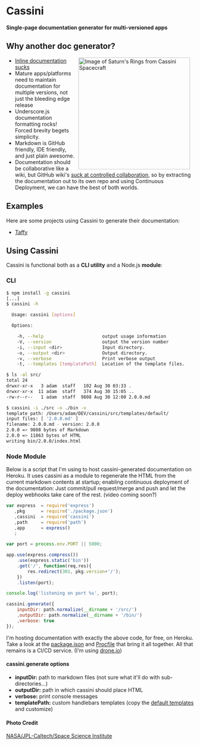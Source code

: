 # Cassini

**Single-page documentation generator for multi-versioned apps**


## Why another doc generator?

<img src="https://raw.github.com/atuttle/cassini/master/Cassini.jpg" title="Image of Saturn's Rings from Cassini Spacecraft" width="300" align="right" hspace="10" />

* [Inline documentation sucks](http://blog.millermedeiros.com/inline-docs/)
* Mature apps/platforms need to maintain documentation for multiple versions, not just the bleeding edge release
* Underscore.js documentation formatting rocks! Forced brevity begets simplicity.
* Markdown is GitHub friendly, IDE friendly, and just plain awesome.
* Documentation should be collaborative like a wiki, but GitHub wiki's [suck at controlled collaboration](http://fusiongrokker.com/post/how-you-can-contribute-to-taffy-documentation), so by extracting the documentation out to its own repo and using Continuous Deployment, we can have the best of both worlds.

## Examples

Here are some projects using Cassini to generate their documentation:

* [Taffy](http://taffydocs.herokuapp.com)

## Using Cassini

Cassini is functional both as a **CLI utility** and a Node.js **module**:

### CLI

```bash
$ npm install -g cassini
[...]
$ cassini -h

  Usage: cassini [options]

  Options:

    -h, --help                      output usage information
    -V, --version                   output the version number
    -i, --input <dir>               Input directory.
    -o, --output <dir>              Output directory.
    -v, --verbose                   Print verbose output
    -t, --templates [templatePath]  Location of the template files.

$ ls -al src/
total 24
drwxr-xr-x   3 adam  staff   102 Aug 30 03:33 .
drwxr-xr-x  11 adam  staff   374 Aug 30 15:05 ..
-rw-r--r--   1 adam  staff  9808 Aug 30 12:00 2.0.0.md

$ cassini -i ./src -o ./bin -v
template path: /Users/adam/DEV/cassini/src/templates/default/
input files: [ '2.0.0.md' ]
filename: 2.0.0.md - version: 2.0.0
2.0.0 => 9808 bytes of Markdown
2.0.0 => 11863 bytes of HTML
writing bin/2.0.0/index.html
```

### Node Module

Below is a script that I'm using to host cassini-generated documentation on Heroku. It uses cassini as a module to regenerate the HTML from the current markdown contents at startup; enabling continuous deployment of the documentation: Just commit/pull request/merge and push and let the deploy webhooks take care of the rest. (video coming soon?)

```js
var express  = require('express')
   ,pkg      = require('./package.json')
   ,cassini  = require('cassini')
   ,path     = require('path')
   ,app      = express()
   ;

var port = process.env.PORT || 5000;

app.use(express.compress())
	.use(express.static('bin'))
	.get('/', function(req,res){
		res.redirect(301, pkg.version+'/');
	})
	.listen(port);

console.log('listening on port %s', port);

cassini.generate({
	inputDir: path.normalize(__dirname + '/src/')
	,outputDir: path.normalize(__dirname + '/bin/')
	,verbose: true
});
```

I'm hosting documentation with exactly the above code, for free, on Heroku. Take a look at the [package.json](https://github.com/atuttle/TaffyDocs/blob/master/package.json) and [Procfile](https://github.com/atuttle/TaffyDocs/blob/master/Procfile) that bring it all together. All that remains is a CI/CD service. (I'm using [drone.io](http://drone.io))

#### cassini.generate options

* **inputDir:** path to markdown files (not sure what it'll do with sub-directories...)
* **outputDir:** path in which cassini should place HTML
* **verbose:** print console messages
* **templatePath:** custom handlebars templates (copy the [default templates](https://github.com/atuttle/cassini/tree/master/src/templates/default) and customize)

#### Photo Credit

[NASA/JPL-Caltech/Space Science Institute](http://photojournal.jpl.nasa.gov/catalog/PIA14669)
